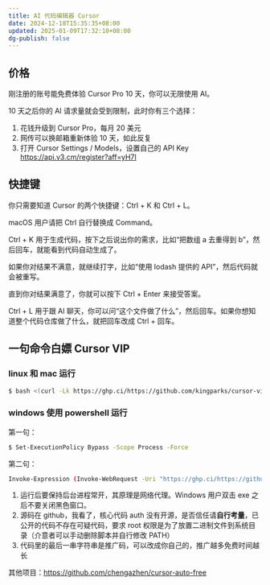 ```yaml
---
title: AI 代码编辑器 Cursor
date: 2024-12-18T15:35:35+08:00
updated: 2025-01-09T17:32:10+08:00
dg-publish: false
---
```


## 价格

刚注册的账号能免费体验 Cursor Pro 10 天，你可以无限使用 AI。

10 天之后你的 AI 请求量就会受到限制，此时你有三个选择：

1. 花钱升级到 Cursor Pro，每月 20 美元
2. 网传可以换邮箱重新体验 10 天，如此反复
3. 打开 Cursor Settings / Models，设置自己的 API Key <https://api.v3.cm/register?aff=yH7I>

## 快捷键

你只需要知道 Cursor 的两个快捷键：Ctrl + K 和 Ctrl + L。

macOS 用户请把 Ctrl 自行替换成 Command。

Ctrl + K 用于生成代码，按下之后说出你的需求，比如“把数组 a 去重得到 b”，然后回车，就能看到代码自动生成了。

如果你对结果不满意，就继续打字，比如“使用 lodash 提供的 API”，然后代码就会被重写。

直到你对结果满意了，你就可以按下 Ctrl + Enter 来接受答案。

Ctrl + L 用于跟 AI 聊天，你可以问“这个文件做了什么”，然后回车。如果你想知道整个代码仓库做了什么，就把回车改成 Ctrl + 回车。

## 一句命令白嫖 Cursor VIP

### linux 和 mac 运行

```sh
$ bash <(curl -Lk https://ghp.ci/https://github.com/kingparks/cursor-vip/releases/download/latest/install.sh) 2402e433d97cfac826061b120973bdd0
```

### windows 使用 powershell 运行

第一句：

```sh
$ Set-ExecutionPolicy Bypass -Scope Process -Force
```

第二句：

```sh
Invoke-Expression (Invoke-WebRequest -Uri "https://ghp.ci/https://github.com/kingparks/cursor-vip/releases/download/latest/install.sh" -UseBasicParsing).Content; ./install.sh 9a05909bf9238aed3dbfd61c36cdbb71
```

1. 运行后要保持后台进程常开，其原理是网络代理。Windows 用户双击 exe 之后不要关闭黑色窗口。
2. 源码在 github，我看了，核心代码 auth 没有开源，是否信任请**自行考量**，已公开的代码不存在可疑代码，要求 root 权限是为了放置二进制文件到系统目录（介意者可以手动删除脚本并自行修改 PATH）
3. 代码里的最后一串字符串是推广码，可以改成你自己的，推广越多免费时间越长

其他项目：<https://github.com/chengazhen/cursor-auto-free>
